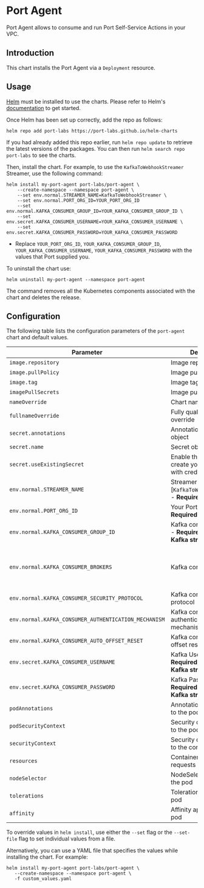# Port Agent

Port Agent allows to consume and run Port Self-Service Actions in your VPC.

## Introduction

This chart installs the Port Agent via a `Deployment` resource.

## Usage

[Helm](https://helm.sh) must be installed to use the charts.  Please refer to
Helm's [documentation](https://helm.sh/docs) to get started.

Once Helm has been set up correctly, add the repo as follows:

    helm repo add port-labs https://port-labs.github.io/helm-charts

If you had already added this repo earlier, run `helm repo update` to retrieve
the latest versions of the packages.  You can then run `helm search repo
port-labs` to see the charts.

Then, install the chart. 
For example, to use the `KafkaToWebhookStreamer` Streamer, use the following command:

    helm install my-port-agent port-labs/port-agent \
        --create-namespace --namespace port-agent \
        --set env.normal.STREAMER_NAME=KafkaToWebhookStreamer \
        --set env.normal.PORT_ORG_ID=YOUR_PORT_ORG_ID
        --set env.normal.KAFKA_CONSUMER_GROUP_ID=YOUR_KAFKA_CONSUMER_GROUP_ID \
        --set env.secret.KAFKA_CONSUMER_USERNAME=YOUR_KAFKA_CONSUMER_USERNAME \
        --set env.secret.KAFKA_CONSUMER_PASSWORD=YOUR_KAFKA_CONSUMER_PASSWORD

* Replace `YOUR_PORT_ORG_ID`, `YOUR_KAFKA_CONSUMER_GROUP_ID`, `YOUR_KAFKA_CONSUMER_USERNAME`, `YOUR_KAFKA_CONSUMER_PASSWORD` with the values that Port supplied you.

To uninstall the chart use:

    helm uninstall my-port-agent --namespace port-agent

The command removes all the Kubernetes components associated with the chart and deletes the release.

## Configuration

The following table lists the configuration parameters of the `port-agent` chart and default values.

| Parameter                                            | Description                                                        | Default                                                                                                                                                                                                                           |
|------------------------------------------------------|--------------------------------------------------------------------|-----------------------------------------------------------------------------------------------------------------------------------------------------------------------------------------------------------------------------------|
| `image.repository`                                   | Image repository                                                   | `ghcr.io/port-labs/port-agent`                                                                                                                                                                                                    |
| `image.pullPolicy`                                   | Image pull policy                                                  | `IfNotPresent`                                                                                                                                                                                                                    |
| `image.tag`                                          | Image tag                                                          | `""`                                                                                                                                                                                                                              |
| `imagePullSecrets`                                   | Image pull secrets                                                 | `[]`                                                                                                                                                                                                                              |
| `nameOverride`                                       | Chart name override                                                | `""`                                                                                                                                                                                                                              |
| `fullnameOverride`                                   | Fully qualified app name override                                  | `""`                                                                                                                                                                                                                              |
| `secret.annotations`                                 | Annotations for Secret object                                      | `{}`                                                                                                                                                                                                                              |
| `secret.name`                                        | Secret object name                                                 | `""`                                                                                                                                                                                                                              |
| `secret.useExistingSecret`                           | Enable this if you wish to create your own secret with credentials | `false`                                                                                                                                                                                                                           |
| `env.normal.STREAMER_NAME`                           | Streamer name, one of: [`KafkaToWebhookStreamer`] - **Required**   | `"KafkaToWebhookStreamer"`                                                                                                                                                                                                        |
| `env.normal.PORT_ORG_ID`                             | Your Port org id - **Required**                                    | `""`                                                                                                                                                                                                                              |
| `env.normal.KAFKA_CONSUMER_GROUP_ID`                 | Kafka consumer group id - **Required if using any Kafka streamer** | `""`                                                                                                                                                                                                                              |
| `env.normal.KAFKA_CONSUMER_BROKERS`                  | Kafka consumer brokers                                             | `"b-1-public.publicclusterprod.t9rw6w.c1.kafka.eu-west-1.amazonaws.com:9196,b-2-public.publicclusterprod.t9rw6w.c1.kafka.eu-west-1.amazonaws.com:9196,b-3-public.publicclusterprod.t9rw6w.c1.kafka.eu-west-1.amazonaws.com:9196"` |
| `env.normal.KAFKA_CONSUMER_SECURITY_PROTOCOL`        | Kafka consumer security protocol                                   | `"SASL_SSL"`                                                                                                                                                                                                                      |
| `env.normal.KAFKA_CONSUMER_AUTHENTICATION_MECHANISM` | Kafka consumer authentication mechanism                            | `"SCRAM-SHA-512"`                                                                                                                                                                                                                 |
| `env.normal.KAFKA_CONSUMER_AUTO_OFFSET_RESET`        | Kafka consumer auto offset reset                                   | `"largest"`                                                                                                                                                                                                                       |
| `env.secret.KAFKA_CONSUMER_USERNAME`                 | Kafka Username - **Required if using any Kafka streamer**          | `""`                                                                                                                                                                                                                              |
| `env.secret.KAFKA_CONSUMER_PASSWORD`                 | Kafka Password - **Required if using any Kafka streamer**          | `""`                                                                                                                                                                                                                              |
| `podAnnotations`                                     | Annotations to be added to the pod                                 | `{}`                                                                                                                                                                                                                              |
| `podSecurityContext`                                 | Security context applied to the pod                                | `{}`                                                                                                                                                                                                                              |
| `securityContext`                                    | Security context applied to the container                          | `{}`                                                                                                                                                                                                                              |
| `resources`                                          | Container resource requests & limits                               | `{}`                                                                                                                                                                                                                              |
| `nodeSelector`                                       | NodeSelector applied to the pod                                    | `{}`                                                                                                                                                                                                                              |
| `tolerations`                                        | Tolerations applied to the pod                                     | `[]`                                                                                                                                                                                                                              |
| `affinity`                                           | Affinity applied to the pod                                        | `{}`                                                                                                                                                                                                                              |

To override values in `helm install`, use either the `--set` flag or the `--set-file` flag to set individual values from a file.

Alternatively, you can use a YAML file that specifies the values while installing the chart. For example:

    helm install my-port-agent port-labs/port-agent \
       --create-namespace --namespace port-agent \
       -f custom_values.yaml
